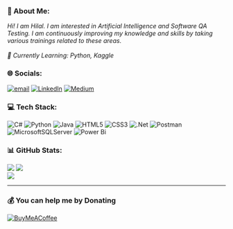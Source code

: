 ### 💫 About Me:
*Hi! I am Hilal. I am interested in Artificial Intelligence and Software QA Testing. I am continuously improving my knowledge and skills by taking various trainings related to these areas.<br> <br>🌱 Currently Learning: Python, Kaggle<br>*

### 🌐 Socials:
[![email](https://img.shields.io/badge/Email-D14836?logo=gmail&logoColor=white)](mailto:hilakdogan@outlook.com) [![LinkedIn](https://img.shields.io/badge/LinkedIn-%230077B5.svg?logo=linkedin&logoColor=white)](https://linkedin.com/in/hilalakdogan/) [![Medium](https://img.shields.io/badge/Medium-12100E?logo=medium&logoColor=white)](https://medium.com/@hilalakdogan) 

### 💻 Tech Stack:
![C#](https://img.shields.io/badge/c%23-%23239120.svg?style=for-the-badge&logo=csharp&logoColor=white) ![Python](https://img.shields.io/badge/python-3670A0?style=for-the-badge&logo=python&logoColor=ffdd54) ![Java](https://img.shields.io/badge/java-%23ED8B00.svg?style=for-the-badge&logo=openjdk&logoColor=white) ![HTML5](https://img.shields.io/badge/html5-%23E34F26.svg?style=for-the-badge&logo=html5&logoColor=white) ![CSS3](https://img.shields.io/badge/css3-%231572B6.svg?style=for-the-badge&logo=css3&logoColor=white) ![.Net](https://img.shields.io/badge/.NET-5C2D91?style=for-the-badge&logo=.net&logoColor=white) ![Postman](https://img.shields.io/badge/Postman-FF6C37?style=for-the-badge&logo=postman&logoColor=white) ![MicrosoftSQLServer](https://img.shields.io/badge/Microsoft%20SQL%20Server-CC2927?style=for-the-badge&logo=microsoft%20sql%20server&logoColor=white) ![Power Bi](https://img.shields.io/badge/power_bi-F2C811?style=for-the-badge&logo=powerbi&logoColor=black)

### 📊 GitHub Stats:
![](https://github-readme-stats.vercel.app/api?username=akdoganhilal&theme=one_dark_pro&hide_border=false&include_all_commits=false&count_private=false)
![](https://nirzak-streak-stats.vercel.app/?user=akdoganhilal&theme=one_dark_pro&hide_border=false)<br/>
![](https://github-readme-stats.vercel.app/api/top-langs/?username=akdoganhilal&theme=one_dark_pro&hide_border=false&include_all_commits=false&count_private=false&layout=compact)

---

  ### 💰 You can help me by Donating
  [![BuyMeACoffee](https://img.shields.io/badge/Buy%20Me%20a%20Coffee-ffdd00?style=for-the-badge&logo=buy-me-a-coffee&logoColor=black)](https://buymeacoffee.com/hilaltech) 
